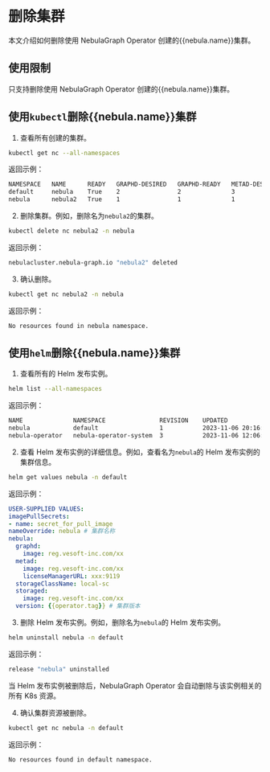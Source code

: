 # 删除集群

本文介绍如何删除使用 NebulaGraph Operator 创建的{{nebula.name}}集群。

## 使用限制

只支持删除使用 NebulaGraph Operator 创建的{{nebula.name}}集群。

## 使用`kubectl`删除{{nebula.name}}集群

1. 查看所有创建的集群。

  ```bash
  kubectl get nc --all-namespaces
  ```

  返回示例：

  ```bash
  NAMESPACE   NAME      READY   GRAPHD-DESIRED   GRAPHD-READY   METAD-DESIRED   METAD-READY   STORAGED-DESIRED   STORAGED-READY   AGE
  default     nebula    True    2                2              3               3             3                  3                38h
  nebula      nebula2   True    1                1              1               1             1                  1                2m7s
  ```

2. 删除集群。例如，删除名为`nebula2`的集群。

  ```bash
  kubectl delete nc nebula2 -n nebula
  ```

  返回示例：

  ```bash
  nebulacluster.nebula-graph.io "nebula2" deleted
  ```

3. 确认删除。

  ```bash
  kubectl get nc nebula2 -n nebula
  ```

  返回示例：

  ```bash
  No resources found in nebula namespace.
  ```

## 使用`helm`删除{{nebula.name}}集群

1. 查看所有的 Helm 发布实例。
   
  ```bash
  helm list --all-namespaces
  ```

  返回示例：

  ```bash
  NAME           	NAMESPACE             	REVISION	UPDATED                                	STATUS  	CHART                	APP VERSION
  nebula         	default               	1       	2023-11-06 20:16:07.913136377 +0800 CST	deployed	nebula-cluster-1.7.1 	1.7.1
  nebula-operator	nebula-operator-system	3       	2023-11-06 12:06:24.742397418 +0800 CST	deployed	nebula-operator-1.7.1	1.7.1
  ```

2. 查看 Helm 发布实例的详细信息。例如，查看名为`nebula`的 Helm 发布实例的集群信息。

  ```bash
  helm get values nebula -n default
  ```

  返回示例：

  ```yaml
  USER-SUPPLIED VALUES:
  imagePullSecrets:
  - name: secret_for_pull_image
  nameOverride: nebula # 集群名称
  nebula:
    graphd:
      image: reg.vesoft-inc.com/xx
    metad:
      image: reg.vesoft-inc.com/xx
      licenseManagerURL: xxx:9119
    storageClassName: local-sc
    storaged:
      image: reg.vesoft-inc.com/xx
    version: {{operator.tag}} # 集群版本
  ```  

3. 删除 Helm 发布实例。例如，删除名为`nebula`的 Helm 发布实例。

  ```bash
  helm uninstall nebula -n default
  ```

  返回示例：

  ```bash
  release "nebula" uninstalled
  ```

  当 Helm 发布实例被删除后，NebulaGraph Operator 会自动删除与该实例相关的所有 K8s 资源。

4. 确认集群资源被删除。

  ```bash
  kubectl get nc nebula -n default
  ```

  返回示例：

  ```bash
  No resources found in default namespace.
  ```

  